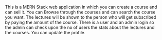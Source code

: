 This is a MERN Stack web application in which you can create a course and can sell it.
You can Browse through the courses and can search the course you want.
The lectures will be shown to the person who will get subscribed by paying the amount of the course.
There is a user and an admin login so the admin can check upon the no of users the stats about the lectures and the courses.
You can update the profile.
